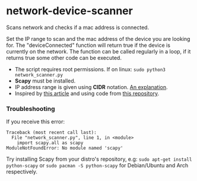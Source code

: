 # network-device-scanner
Scans network and checks if a mac address is connected.

Set the IP range to scan and the mac address of the device you are looking for. The "deviceConnected" function will return true if the device is currently on the network.
The function can be called regularly in a loop, if it returns true some other code can be executed.

- The script requires root permissions. If on linux: `sudo python3 network_scanner.py`
- **Scapy** must be installed.
- IP address range is given using **CIDR** notation. [An explanation](https://www.digitalocean.com/community/tutorials/understanding-ip-addresses-subnets-and-cidr-notation-for-networking).
- Inspired by [this article](https://medium.com/hacking-hunter/creating-own-network-scanner-using-python-f11a50a5ff77) and using code from [this repository](https://github.com/rcvaram/BNS-scanner).

### Troubleshooting
If you receive this error:
```
Traceback (most recent call last):
  File "network_scanner.py", line 1, in <module>
    import scapy.all as scapy
ModuleNotFoundError: No module named 'scapy'
``` 
Try installing Scapy from your distro's repository, e.g: `sudo apt-get install python-scapy` or `sudo pacman -S python-scapy` for Debian/Ubuntu and Arch respectively.
